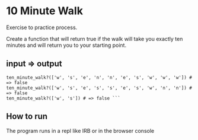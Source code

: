 # 10 Minute Walk #

Exercise to practice process. 

Create a function that will return true if the walk will take you exactly ten minutes and will return you to your starting point.

## input => output ##

```ten_minute_walk?(['w', 's', 'e', 'e', 'n', 'n', 'e', 's', 'w', 'w']) # => true
ten_minute_walk?(['w', 's', 'e', 'n', 'n', 'e', 's', 'w', 'w', 'w']) # => false
ten_minute_walk?(['w', 's', 'e', 's', 's', 'e', 's', 'w', 'n', 'n']) # => false
ten_minute_walk?(['w', 's']) # => false ```
```

## How to run ##
 
The program runs in a repl like IRB or in the browser console
